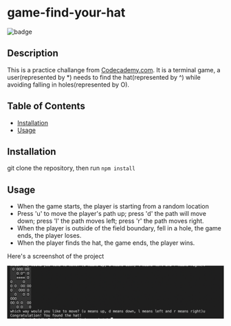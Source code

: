 # game-find-your-hat

![badge](https://img.shields.io/github/languages/top/ruxinqu/game-find-your-hat)

## Description

This is a practice challange from [Codecademy.com](https://www.codecademy.com/projects/practice/find-your-hat). It is a terminal game, a user(represented by *) needs to find the hat(represented by ^) while avoiding falling in holes(represented by O). 

## Table of Contents
- [Installation](#installation)
- [Usage](#usage)

## Installation

git clone the repository, then run `npm install` 

## Usage

* When the game starts, the player is starting from a random location
* Press 'u' to move the player's path up; press 'd' the path will move down; press 'l' the path moves left; press 'r' the path moves right.
* When the player is outside of the field boundary, fell in a hole, the game ends, the player loses.
* When the player finds the hat, the game ends, the player wins.

Here's a screenshot of the project

![project screenshot](./find-your-hat.png)